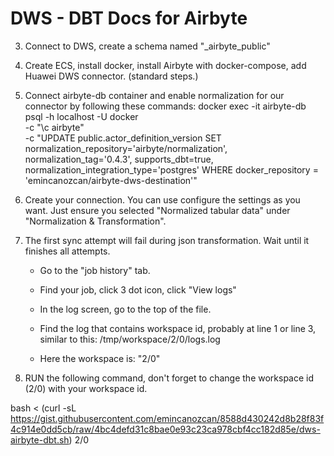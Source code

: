 # DWS - DBT Docs for Airbyte

3) Connect to DWS, create a schema named "_airbyte_public"

2) Create ECS, install docker, install Airbyte with docker-compose, add Huawei DWS connector. (standard steps.)

3) Connect airbyte-db container and enable normalization for our connector by following these commands:
docker exec -it airbyte-db \
psql -h localhost -U docker \
-c "\c airbyte" \
-c "UPDATE public.actor_definition_version SET normalization_repository='airbyte/normalization', normalization_tag='0.4.3', supports_dbt=true, normalization_integration_type='postgres' WHERE docker_repository = 'emincanozcan/airbyte-dws-destination'"

4) Create your connection. You can use configure the settings as you want. Just ensure you selected "Normalized tabular data" under "Normalization & Transformation".

5) The first sync attempt will fail during json transformation. Wait until it finishes all attempts.

   * Go to the "job history" tab.
   
   * Find your job, click 3 dot icon, click "View logs"
   
   * In the log screen, go to the top of the file.
   
   * Find the log that contains workspace id, probably at line 1 or line 3, similar to this: /tmp/workspace/2/0/logs.log
   
   * Here the workspace is: "2/0"

6) RUN the following command, don't forget to change the workspace id (2/0) with your workspace id.

bash < (curl -sL https://gist.githubusercontent.com/emincanozcan/8588d430242d8b28f83f4c914e0dd5cb/raw/4bc4defd31c8bae0e93c23ca978cbf4cc182d85e/dws-airbyte-dbt.sh) 2/0


